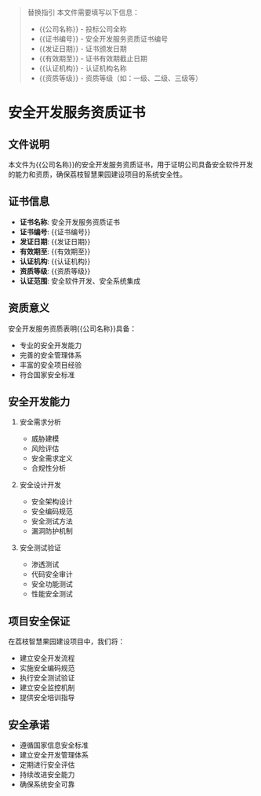 > 替换指引
> 本文件需要填写以下信息：
> - {{公司名称}} - 投标公司全称
> - {{证书编号}} - 安全开发服务资质证书编号
> - {{发证日期}} - 证书颁发日期
> - {{有效期至}} - 证书有效期截止日期
> - {{认证机构}} - 认证机构名称
> - {{资质等级}} - 资质等级（如：一级、二级、三级等）

# 安全开发服务资质证书

## 文件说明
本文件为{{公司名称}}的安全开发服务资质证书，用于证明公司具备安全软件开发的能力和资质，确保荔枝智慧果园建设项目的系统安全性。

## 证书信息
- **证书名称**: 安全开发服务资质证书
- **证书编号**: {{证书编号}}
- **发证日期**: {{发证日期}}
- **有效期至**: {{有效期至}}
- **认证机构**: {{认证机构}}
- **资质等级**: {{资质等级}}
- **认证范围**: 安全软件开发、安全系统集成

## 资质意义
安全开发服务资质表明{{公司名称}}具备：
- 专业的安全开发能力
- 完善的安全管理体系
- 丰富的安全项目经验
- 符合国家安全标准

## 安全开发能力
1. 安全需求分析
   - 威胁建模
   - 风险评估
   - 安全需求定义
   - 合规性分析

2. 安全设计开发
   - 安全架构设计
   - 安全编码规范
   - 安全测试方法
   - 漏洞防护机制

3. 安全测试验证
   - 渗透测试
   - 代码安全审计
   - 安全功能测试
   - 性能安全测试

## 项目安全保证
在荔枝智慧果园建设项目中，我们将：
- 建立安全开发流程
- 实施安全编码规范
- 执行安全测试验证
- 建立安全监控机制
- 提供安全培训指导

## 安全承诺
- 遵循国家信息安全标准
- 建立安全开发管理体系
- 定期进行安全评估
- 持续改进安全能力
- 确保系统安全可靠
